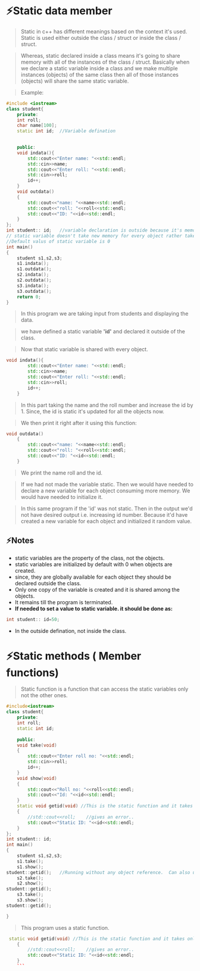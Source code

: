 # ⚡Static data member
> Static in c++ has different meanings based on the context it's used. Static is used either outside the class / struct or inside the class / struct.

> Whereas, static declared inside a class means it's going to share memory with all of the instances of the class / struct.
> Basically when we declare a static variable inside a class and we make multiple instances (objects) of the same class then all of those instances (objects) will share the same static variable.

> Example:
```c++
#include <iostream>
class student{
    private:
    int roll;
    char name[100];
    static int id;  //Variable defination

    
    public: 
    void indata(){
        std::cout<<"Enter name: "<<std::endl;
        std::cin>>name;
        std::cout<<"Enter roll: "<<std::endl;
        std::cin>>roll;
        id++;
    }
    void outdata()
    {
        std::cout<<"name: "<<name<<std::endl;
        std::cout<<"roll: "<<roll<<std::endl;
        std::cout<<"ID: "<<id<<std::endl;
    }
};
int student:: id;   //variable declaration is outside because it's memory is to be shared with each object created.
// static variable doesn't take new memory for every object rather takes memory once and gets updated 
//Default valus of static variable is 0
int main()
{
    student s1,s2,s3;
    s1.indata();
    s1.outdata();
    s2.indata();
    s2.outdata();
    s3.indata();
    s3.outdata();
    return 0;
}
```

> In this program we are taking input from students and displaying the data.

> we have defined a static variable **'id'** and declared it outside of the class. 

> Now that static variable is shared with every object. 
```c++
void indata(){
        std::cout<<"Enter name: "<<std::endl;
        std::cin>>name;
        std::cout<<"Enter roll: "<<std::endl;
        std::cin>>roll;
        id++;
    }
```
> In this part taking the name and the roll number and increase the id by 1. Since, the id is static it's updated for all the objects now.

> We then print it right after it using this function:
```c++
void outdata()
    {
        std::cout<<"name: "<<name<<std::endl;
        std::cout<<"roll: "<<roll<<std::endl;
        std::cout<<"ID: "<<id<<std::endl;
    }
```
> We print the name roll and the id.

> If we had not made the variable static. Then we would have needed to declare a new variable for each object consuming more memory. We would have needed to initialize it.

> In this same program if the 'id' was not static. Then in the output we'd not have desired output i.e. increasing id number. Because it'd have created a new variable for each object and initialized it random value.
## ⚡Notes
- static variables are the property of the class, not the objects.
- static variables are initialized by default with 0 when objects are created.
- since, they are globally available for each object they should be declared outside the class.
- Only one copy of the variable is created and it is shared among the objects.
- It remains till the program is terminated.
- **If needed to set a value to static variable. it should be done as:**
```c++
int student:: id=50; 
```
- In the outside defination, not inside the class.

# ⚡Static methods ( Member functions)

> Static function is a function that can access the static variables only not the other ones.
```c++
#include<iostream>
class student{
    private:
    int roll;
    static int id;
    
    public:
    void take(void)
    {
        std::cout<<"Enter roll no: "<<std::endl;
        std::cin>>roll;
        id++;
    }
    void show(void)
    {
        std::cout<<"Roll no: "<<roll<<std::endl;
        std::cout<<"Id: "<<id<<std::endl;
    }
    static void getid(void) //This is the static function and it takes only the static variables
    {
        //std::cout<<roll;    //gives an error..
        std::cout<<"Static ID: "<<id<<std::endl;
    }
};
int student:: id;
int main()
{
    student s1,s2,s3;
    s1.take();
    s1.show();
student::getid();   //Running without any object reference.  Can also use object, s1.getid(); is also valid.
    s2.take();
    s2.show();
student::getid();
    s3.take();
    s3.show();
student::getid();

}
```
> This program uses a static function.
```c++
 static void getid(void) //This is the static function and it takes only the static variables
    {
        //std::cout<<roll;    //gives an error..
        std::cout<<"Static ID: "<<id<<std::endl;
    }
    ```
